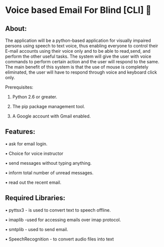 # Voice based Email For Blind [CLI] 📧



## About:
The application will be a python-based application for visually impaired persons using speech to text voice, thus enabling everyone to control their E-mail accounts using their voice only and to be able to read,send, and perform the other useful tasks.
The system will give the user with voice commands to perform certain action and the user will respond to the same. 
The main benefit of this system is that the use of mouse is completely eliminated, the user will have to respond through voice and keyboard click only.


Prerequisites:

 1. Python 2.6 or greater.

 2. The pip package management tool.

 3. A Google account with Gmail enabled.
 
 
## Features:
•	ask for email login.

•	Choice for voice instructor

•	send messages without typing anything.

•	inform total number of unread messages.

•	read out the recent email.

## Required Libraries:

• pyttsx3 - is used to convert text to speech offline.

• imaplib -used for accessing emails over imap protocol. 

• smtplib - used to send email.

• SpeechRecognition -  to convert audio files into text
